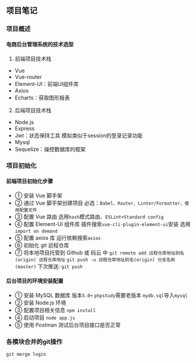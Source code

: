 ## 项目笔记
### 项目概述
#### 电商后台管理系统的技术选型
1. 前端项目技术栈
- Vue
- Vue-router
- Element-UI：前端UI组件库
- Axios 
- Echarts：获取图形报表
2. 后端项目技术栈
- Node.js
- Express
- Jwt：状态保持工具 模拟类似于session的登录记录功能
- Mysql
- Sequelize：操控数据库的框架
### 项目初始化 
#### 前端项目初始化步骤
- ① 安装 Vue 脚手架
- ② 通过 Vue 脚手架创建项目
    必选：`Babel、Router、Linter/Formatter、使用配置文件`
- ③ 配置 Vue 路由
    选用`hash`模式路由、`ESLint+Standard config `
- ④ 配置 Element-UI 组件库
    插件搜索`vue-cli-plugin-element-ui`安装
    选用`import on demand`
- ⑤ 配置 axios 库
    运行依赖搜索`axios`
- ⑥ 初始化 git 远程仓库
- ⑦ 将本地项目托管到 Github 或 码云 中
    `git remote add 远程仓库地址别名(origin) 远程仓库地址`
    `git push -u 远程仓库地址别名(origin) 分支名称(master)`
    下次推送: `git push`
#### 后台项目的环境安装配置
- ① 安装 MySQL 数据库
    版本`5.0+`
    `phpstudy`需要老版本
    `mydb.sql`导入`mysql`
- ② 安装 Node.js 环境
- ③ 配置项目相关信息
    `npm install`
- ④ 启动项目
    `node app.js`
- ⑤ 使用 Postman 测试后台项目接口是否正常

### 各模块合并的git操作

    git merge login
    
